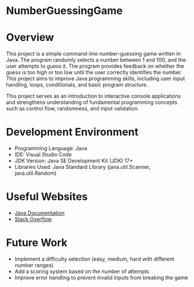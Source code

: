 # NumberGuessingGame

# Overview

This project is a simple command-line number-guessing game written in Java. The program randomly selects a number between 1 and 100, and the user attempts to guess it. The program provides feedback on whether the guess is too high or too low until the user correctly identifies the number. This project aims to improve Java programming skills, including user input handling, loops, conditionals, and basic program structure.

This project serves as an introduction to interactive console applications and strengthens understanding of fundamental programming concepts such as control flow, randomness, and input validation.

# Development Environment

- Programming Language: Java
- IDE: Visual Studio Code
- JDK Version: Java SE Development Kit (JDK) 17+
- Libraries Used: Java Standard Library (java.util.Scanner, java.util.Random)

# Useful Websites

- [Java Documentation](https://docs.oracle.com/en/java/)
- [Stack Overflow](https://docs.oracle.com/en/java/)

# Future Work

- Implement a difficulty selection (easy, medium, hard with different number ranges)
- Add a scoring system based on the number of attempts
- Improve error handling to prevent invalid inputs from breaking the game
